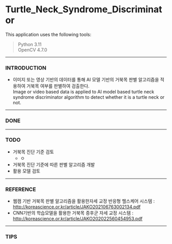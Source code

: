 # Turtle_Neck_Syndrome_Discriminator




This application uses the following tools:

> Python 3.11  
> OpenCV 4.7.0

---

### INTRODUCTION

* 이미지 또는 영상 기반의 데이터를 통해 AI 모델 기반의 거북목 판별 알고리즘을 적용하여 거북목 여부를 판별하여 검출한다.  
Image or video based data is applied to AI model based turtle neck syndrome discriminator algorithm to detect whether it is a turtle neck or not.



---


### DONE


---


### TODO




* 거북목 진단 기준 검토
  - ㅇ 
* 거북목 진단 기준에 따른 판별 알고리즘 개발
* 활용 모델 검토


---


### REFERENCE 

* 웹캠 기반 거북목 판별 알고리즘을 활용한자세 교정 반응형 헬스케어 시스템 : http://koreascience.or.kr/article/JAKO202106763002134.pdf
* CNN기반의 학습모델을 활용한 거북목 증후군 자세 교정 시스템 : http://koreascience.or.kr/article/JAKO202022560454953.pdf


---

### TIPS
